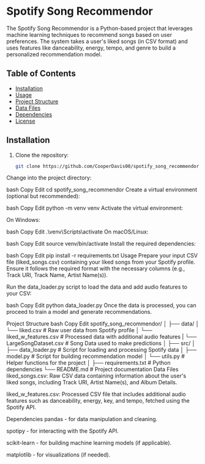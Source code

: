 # Spotify Song Recommendor

The Spotify Song Recommendor is a Python-based project that leverages machine learning techniques to recommend songs based on user preferences. The system takes a user's liked songs (in CSV format) and uses features like danceability, energy, tempo, and genre to build a personalized recommendation model.

## Table of Contents

- [Installation](#installation)
- [Usage](#usage)
- [Project Structure](#project-structure)
- [Data Files](#data-files)
- [Dependencies](#dependencies)
- [License](#license)

## Installation

1. Clone the repository:
   ```bash
   git clone https://github.com/CooperDavis00/spotify_song_recommendor.git
Change into the project directory:

bash
Copy
Edit
cd spotify_song_recommendor
Create a virtual environment (optional but recommended):

bash
Copy
Edit
python -m venv venv
Activate the virtual environment:

On Windows:

bash
Copy
Edit
.\venv\Scripts\activate
On macOS/Linux:

bash
Copy
Edit
source venv/bin/activate
Install the required dependencies:

bash
Copy
Edit
pip install -r requirements.txt
Usage
Prepare your input CSV file (liked_songs.csv) containing your liked songs from your Spotify profile. Ensure it follows the required format with the necessary columns (e.g., Track URI, Track Name, Artist Name(s)).

Run the data_loader.py script to load the data and add audio features to your CSV:

bash
Copy
Edit
python data_loader.py
Once the data is processed, you can proceed to train a model and generate recommendations.

Project Structure
bash
Copy
Edit
spotify_song_recommendor/
│
├── data/
│   └── liked.csv        # Raw user data from Spotify profile
│   └── liked_w_features.csv   # Processed data with additional audio features
|   └── LargeSongDataset.csv   # Song Data used to make predictions
│
├── src/
│   ├── data_loader.py         # Script for loading and processing Spotify data
│   ├── model.py               # Script for building recommendation model
│   └── utils.py               # Helper functions for the project
│
├── requirements.txt           # Python dependencies
└── README.md                  # Project documentation
Data Files
liked_songs.csv: Raw CSV data containing information about the user's liked songs, including Track URI, Artist Name(s), and Album Details.

liked_w_features.csv: Processed CSV file that includes additional audio features such as danceability, energy, key, and tempo, fetched using the Spotify API.

Dependencies
pandas - for data manipulation and cleaning.

spotipy - for interacting with the Spotify API.

scikit-learn - for building machine learning models (if applicable).

matplotlib - for visualizations (if needed).
